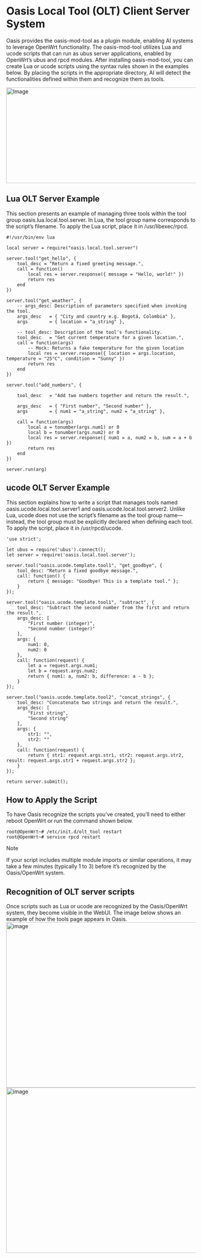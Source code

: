 # Oasis Local Tool (OLT) Client Server System

Oasis provides the oasis-mod-tool as a plugin module, enabling AI systems to leverage OpenWrt functionality.
The oasis-mod-tool utilizes Lua and ucode scripts that can run as ubus server applications, enabled by OpenWrt’s ubus and rpcd modules.
After installing oasis-mod-tool, you can create Lua or ucode scripts using the syntax rules shown in the examples below. By placing the scripts in the appropriate directory, AI will detect the functionalities defined within them and recognize them as tools.  

<img width="789" height="254" alt="Image" src="https://github.com/user-attachments/assets/a5f616a4-d899-459f-814a-a915796f1aa8" />

## Lua OLT Server Example
This section presents an example of managing three tools within the tool group oasis.lua.local.tool.server.
In Lua, the tool group name corresponds to the script’s filename.
To apply the Lua script, place it in /usr/libexec/rpcd.
```
#!/usr/bin/env lua

local server = require("oasis.local.tool.server")

server.tool("get_hello", {
    tool_desc = "Return a fixed greeting message.",
    call = function()
        local res = server.response({ message = "Hello, world!" })
        return res
    end
})

server.tool("get_weather", {
    -- args_desc: Description of parameters specified when invoking the tool.
    args_desc   = { "City and country e.g. Bogotá, Colombia" },
    args        = { location = "a_string" },

    -- tool_desc: Description of the tool's functionality.
    tool_desc   = "Get current temperature for a given location.",
    call = function(args)
        -- Mock: Returns a fake temperature for the given location
        local res = server.response({ location = args.location, temperature = "25°C", condition = "Sunny" })
        return res
    end
})

server.tool("add_numbers", {

    tool_desc   = "Add two numbers together and return the result.",

    args_desc   = { "First number", "Second number" },
    args        = { num1 = "a_string", num2 = "a_string" },

    call = function(args)
        local a = tonumber(args.num1) or 0
        local b = tonumber(args.num2) or 0
        local res = server.response({ num1 = a, num2 = b, sum = a + b })
        return res
    end
})

server.run(arg)
```

## ucode OLT Server Example
This section explains how to write a script that manages tools named oasis.ucode.local.tool.server1 and oasis.ucode.local.tool.server2.
Unlike Lua, ucode does not use the script’s filename as the tool group name—instead, the tool group must be explicitly declared when defining each tool.
To apply the script, place it in /usr/rpcd/ucode.
```
'use strict';

let ubus = require('ubus').connect();
let server = require('oasis.local.tool.server');

server.tool("oasis.ucode.template.tool1", "get_goodbye", {
    tool_desc: "Return a fixed goodbye message.",
    call: function() {
        return { message: "Goodbye! This is a template tool." };
    }
});

server.tool("oasis.ucode.template.tool1", "subtract", {
    tool_desc: "Subtract the second number from the first and return the result.",
    args_desc: [
        "First number (integer)",
        "Second number (integer)"
    ],
    args: {
        num1: 0,
        num2: 0
    },
    call: function(request) {
        let a = request.args.num1;
        let b = request.args.num2;
        return { num1: a, num2: b, difference: a - b };
    }
});

server.tool("oasis.ucode.template.tool2", "concat_strings", {
    tool_desc: "Concatenate two strings and return the result.",
    args_desc: [
        "First string",
        "Second string"
    ],
    args: {
        str1: "",
        str2: ""
    },
    call: function(request) {
        return { str1: request.args.str1, str2: request.args.str2, result: request.args.str1 + request.args.str2 };
    }
});

return server.submit();
```

## How to Apply the Script
To have Oasis recognize the scripts you've created, you’ll need to either reboot OpenWrt or run the command shown below.
```
root@OpenWrt~# /etc/init.d/olt_tool restart
root@OpenWrt~# service rpcd restart
```
> [!NOTE]
> If your script includes multiple module imports or similar operations, it may take a few minutes (typically 1 to 3) before it’s recognized by the Oasis/OpenWrt system.

## Recognition of OLT server scripts
Once scripts such as Lua or ucode are recognized by the Oasis/OpenWrt system, they become visible in the WebUI.
The image below shows an example of how the tools page appears in Oasis.
<img width="947" height="439" alt="image" src="https://github.com/user-attachments/assets/64dc5250-266f-4e4f-b0f6-f89a987b0e90" />
<img width="947" height="439" alt="image" src="https://github.com/user-attachments/assets/3af40cee-db26-4ae3-9621-4d40f966470e" />

